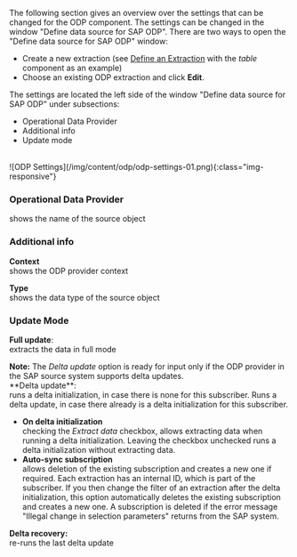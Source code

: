 The following section gives an overview over the settings that can be changed for the ODP component.
The settings can be changed in the window "Define data source for SAP ODP". 
There are two ways to open the "Define data source for SAP ODP" window:
- Create a new extraction (see [Define an Extraction](https://help.theobald-software.com/en/xtract-universal/getting-started-table/define-a-table-extraction) with the *table* component as an example)
- Choose an existing ODP extraction and click **Edit**.<br/>

The settings are located the left side of the window "Define data source for SAP ODP" under subsections:<br/>
- Operational Data Provider
- Additional info
- Update mode
<br/>
![ODP Settings](/img/content/odp/odp-settings-01.png){:class="img-responsive"}
<br/>

### Operational Data Provider <br/>
shows the name of the source object 

### Additional info <br/>
**Context**<br/>
shows the ODP provider context 

**Type**<br/>
shows the data type of the source object

### Update Mode <br/>
**Full update**: <br/>
extracts the data in full mode <br/>
<div class="alert alert-info">
  <i class="fas fa-info-circle"></i> <strong>Note:</strong> The <em>Delta update</em> option is ready for input only if the ODP provider in the SAP source system supports delta updates.
</div>
**Delta update**:<br/>
runs a delta initialization, in case there 
is none for this subscriber. Runs a delta update, in case there already is a delta initialization for this subscriber. <br/>

- **On delta initialization** <br/>
checking the *Extract data* checkbox, allows extracting data when running a delta initialization. 
Leaving the checkbox unchecked runs a delta initialization without extracting data. <br/>
- **Auto-sync subscription**<br/>
allows deletion of the existing subscription and creates a new one if required.
Each extraction has an internal ID, which is part of the subscriber. 
If you then change the filter of an extraction after the delta initialization, this option automatically deletes the existing subscription and creates a new one. 
A subscription is deleted if the error message "Illegal change in selection parameters" returns from the SAP system.<br/>

**Delta recovery:**<br/>
re-runs the last delta update 


